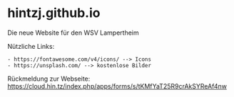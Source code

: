 # hintzj.github.io
Die neue Website für den WSV Lampertheim

Nützliche Links:

    - https://fontawesome.com/v4/icons/ --> Icons
    - https://unsplash.com/ --> kostenlose Bilder

Rückmeldung zur Webseite: https://cloud.hin.tz/index.php/apps/forms/s/tKMfYaT25R9crAkSYReAf4nw
